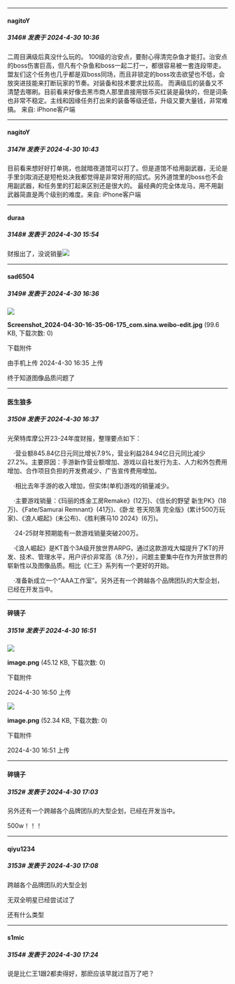 ﻿
*****

####  nagitoY  
##### 3146#       发表于 2024-4-30 10:36

二周目满级后真没什么玩的。
100级的治安点，要耐心得清完杂鱼才能打。治安点的boss伤害巨高，但凡有个杂鱼和boss一起二打一，都很容易被一套连段带走。
盟友们这个任务也几乎都是双boss同场，而且非锁定的boss攻击欲望也不低，会放突进技能来打断玩家的节奏。对装备和技术要求比较高。
而满级后的装备又不清楚去哪刷。目前看来好像去黑市商人那里直接用银币买红装是最快的，但是词条也非常不稳定。主线和因缘任务打出来的装备等级还低，升级又要大量钱，非常难搞。
来自: iPhone客户端


*****

####  nagitoY  
##### 3147#       发表于 2024-4-30 10:43

目前看来想好好打单挑，也就暗夜道馆可以打了。但是道馆不给用副武器，无论是手里剑取消还是短枪处决我都觉得是非常好用的招式。另外道馆里的boss也不会用副武器，和任务里的打起来区别还是很大的。
最经典的完全体龙马，用不用副武器简直是两个级别的难度。来自: iPhone客户端


*****

####  duraa  
##### 3148#       发表于 2024-4-30 15:54

财报出了，没说销量<img src="https://static.saraba1st.com/image/smiley/face2017/037.png" referrerpolicy="no-referrer">


*****

####  sad6504  
##### 3149#       发表于 2024-4-30 16:36

<img src="https://img.saraba1st.com/forum/202404/30/163539oud96iqgz6dgpc6c.jpg" referrerpolicy="no-referrer">

<strong>Screenshot_2024-04-30-16-35-06-175_com.sina.weibo-edit.jpg</strong> (99.6 KB, 下载次数: 0)

下载附件

由手机上传
2024-4-30 16:35 上传

终于知道图像品质问题了

*****

####  医生狼多  
##### 3150#       发表于 2024-4-30 16:37

光荣特库摩公开23-24年度财报，整理要点如下：

　·营业额845.84亿日元同比增长7.9%，营业利益284.94亿日元同比减少27.2%。主要原因：手游新作营业额增加、游戏以自社发行为主、人力和外包费用增加、合作项目负担的开发费减少、广告宣传费用增加。

　·相比去年手游的收入增加，但实体(单机)游戏的销量减少。

　·主要游戏销量：《玛丽的炼金工房Remake》(12万)、《信长的野望 新生PK》(18万)、《Fate/Samurai Remnant》(41万)、《卧龙 苍天陨落 完全版》(累计500万玩家)、《浪人崛起》(未公布)、《胜利赛马10 2024》(6万)。

　·24-25财年预期能有一款游戏销量突破200万。

　·《浪人崛起》是KT首个3A级开放世界ARPG，通过这款游戏大幅提升了KT的开发、技术、管理水平，用户评价非常高（8.7分），问题主要集中在作为开放世界的崭新性以及图像品质。相比《仁王》系列有一个更好的开始。

　·准备新成立一个“AAA工作室”。另外还有一个跨越各个品牌团队的大型企划，已经在开发当中。


*****

####  碎镜子  
##### 3151#       发表于 2024-4-30 16:51

<img src="https://img.saraba1st.com/forum/202404/30/165054e1h7du8t3u12i8e5.png" referrerpolicy="no-referrer">

<strong>image.png</strong> (45.12 KB, 下载次数: 0)

下载附件

2024-4-30 16:50 上传

<img src="https://img.saraba1st.com/forum/202404/30/165112a8s2pri1z23zkv4r.png" referrerpolicy="no-referrer">

<strong>image.png</strong> (52.34 KB, 下载次数: 0)

下载附件

2024-4-30 16:51 上传


*****

####  碎镜子  
##### 3152#       发表于 2024-4-30 17:03

另外还有一个跨越各个品牌团队的大型企划，已经在开发当中。

500w！！！


*****

####  qiyu1234  
##### 3153#       发表于 2024-4-30 17:08

跨越各个品牌团队的大型企划

无双全明星已经尝试过了

还有什么类型


*****

####  s1mic  
##### 3154#       发表于 2024-4-30 17:24

说是比仁王1跟2都卖得好，那麽应该早就过百万了吧？

